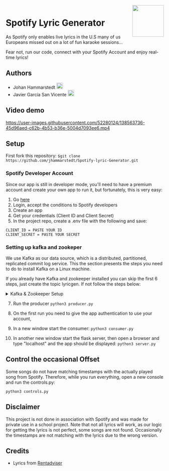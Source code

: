 <img src=https://www.freepnglogos.com/uploads/spotify-logo-png/spotify-download-logo-30.png align="right" width="100"> 

# Spotify Lyric Generator 
As Spotify only enables live lyrics in the U.S many of us Europeans missed out on a lot of fun karaoke sessions...

Fear not, run our code, connect with your Spotify Account and enjoy real-time lyrics!

## Authors
* Johan Hammarstedt  [<img src =https://github.githubassets.com/images/modules/logos_page/GitHub-Mark.png width ="20">](https://github.com/jhammarstedt) 
* Javier García San Vicente  [<img src =https://github.githubassets.com/images/modules/logos_page/GitHub-Mark.png width ="20">](https://github.com/https://github.com/Javigsv) 

## Video demo
https://user-images.githubusercontent.com/52280124/138563736-45d96aed-c62b-4b53-b36e-5004d7093ee6.mp4

## Setup
First fork this repository: `$git clone https://github.com/jhammarstedt/Spotify-lyric-Generator.git`

### Spotify Developer Account
Since our app is still in developer mode, you'll need to have a premium account and create your own app to run it, but fortunately, this is very easy:
1. Go [here](https://developer.spotify.com/dashboard/)
2. Login, accept the conditions to Spotify developers
3. Create an app
4. Get your credentials (Client ID and Client Secret)
5. In the project repo, create a .env file with the following and save:
  ```
  CLIENT_ID = PASTE YOUR ID 
  CLIENT_SECRET = PASTE YOUR SECRET
  ```
 
### Setting up kafka and zookeper
We use Kafka as our data source, which is a distributed, partitioned, replicated commit log service. This
the section presents the steps you need to do to install Kafka on a Linux machine.

If you already have Kafka and zookeeper installed you can skip the first 6 steps, just create the topic lyricgen. If not follow the steps below:
<details> 
  <summary>Kafka & Zookeeper Setup</summary>
 1. Download Kafka 2.0.0: https://archive.apache.org/dist/kafka/2.0.0/kafka 2.11-2.0.0.tgz
2. Set the following environment variables.
    * `$export KAFKA_HOME="/path/to/the/kafka/folder"` 
    * `$export PATH=$KAFKA_HOME/bin:$PATH`

3. Kafka uses ZooKeeper to maintain the configuration information, so you need to first start a ZooKeeper
server if you do not already have one.

    `$KAFKA_HOME/bin/zookeeper-server-start.sh $KAFKA_HOME/config/zookeeper.properties`

4. Start the Kafka server.

`$KAFKA_HOME/bin/kafka-server-start.sh $KAFKA_HOME/config/server.properties`

5. Then, create a topic. A topic is a category or feed name to which messages are published. Add the following line to create the topic 'lyricgen' which will be used for communication between producer and consumer.

    `$KAFKA_HOME/bin/kafka-topics.sh --create --zookeeper localhost:2181 --replication-factor 1 --partitions 1
--topic lyricgen`

6. To see the list of topics you can run the following command.

    `$KAFKA_HOME/bin/kafka-topics.sh --list --zookeeper localhost:2181`
</details>

7. Run the producer
    `python3 producer.py`

8. On the first run you need to give the app authentication to use your account, 

9. In a new window start the consumer: 
    `python3 consumer.py`

10. In another new window start the flask server, then open a browser and type "localhost" and the app should be displayed:
    `python3 server.py`

## Control the occasional Offset
Some songs do not have matching timestamps with the actually played song from Spotify. Therefore, while you run everything, open a new console and run the controls.py:

`python3 controls.py`


## Disclaimer
This project is not done in association with Spotify and was made for private use in a school project. Note that not all lyrics will work, as our logic for getting the lyrics is not perfect, some songs are not found. Occasionally the timestamps are not matching with the lyrics due to the wrong version.

## Credits
* Lyrics from [Rentadviser](https://www.rentanadviser.com/subtitles/subtitles4songs.aspx)

